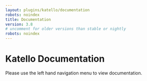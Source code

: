 ```yaml
---
layout: plugins/katello/documentation
robots: noindex
title: Documentation
version: 3.8
# uncomment for older versions than stable or nightly
robots: noindex
---
```


# Katello Documentation

Please use the left hand navigation menu to view documentation.
